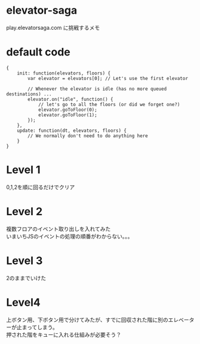 # elevator-saga
play.elevatorsaga.com
に挑戦するメモ

# default code
```
{
    init: function(elevators, floors) {
        var elevator = elevators[0]; // Let's use the first elevator

        // Whenever the elevator is idle (has no more queued destinations) ...
        elevator.on("idle", function() {
            // let's go to all the floors (or did we forget one?)
            elevator.goToFloor(0);
            elevator.goToFloor(1);
        });
    },
    update: function(dt, elevators, floors) {
        // We normally don't need to do anything here
    }
}
```

# Level 1
0,1,2を順に回るだけでクリア

# Level 2
複数フロアのイベント取り出しを入れてみた  
いまいちJSのイベントの処理の順番がわからない。。。


# Level 3
2のままでいけた

# Level4
上ボタン用、下ボタン用で分けてみたが、すでに回収された階に別のエレベーターが止まってしまう。  
押された階をキューに入れる仕組みが必要そう？


